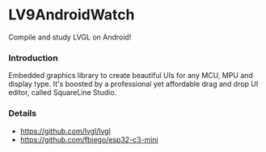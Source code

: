 # LV9AndroidWatch

Compile and study LVGL on Android!

### Introduction

Embedded graphics library to create beautiful UIs for any MCU, MPU and display type. It's boosted by
a professional yet affordable drag and drop UI editor, called SquareLine Studio.

### Details
* https://github.com/lvgl/lvgl
* https://github.com/fbiego/esp32-c3-mini

